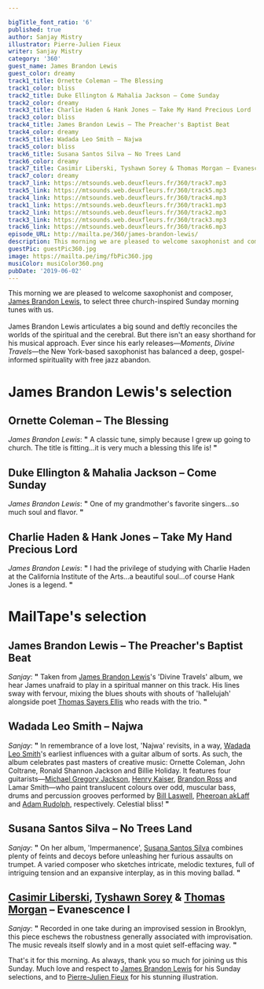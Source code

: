 ```yaml
---

bigTitle_font_ratio: '6'
published: true
author: Sanjay Mistry
illustrator: Pierre-Julien Fieux
writer: Sanjay Mistry
category: '360'
guest_name: James Brandon Lewis
guest_color: dreamy
track1_title: Ornette Coleman – The Blessing
track1_color: bliss
track2_title: Duke Ellington & Mahalia Jackson – Come Sunday
track2_color: dreamy
track3_title: Charlie Haden & Hank Jones – Take My Hand Precious Lord
track3_color: bliss
track4_title: James Brandon Lewis – The Preacher's Baptist Beat
track4_color: dreamy
track5_title: Wadada Leo Smith – Najwa
track5_color: bliss
track6_title: Susana Santos Silva – No Trees Land
track6_color: dreamy
track7_title: Casimir Liberski, Tyshawn Sorey & Thomas Morgan – Evanescence I
track7_color: dreamy
track7_link: https://mtsounds.web.deuxfleurs.fr/360/track7.mp3
track5_link: https://mtsounds.web.deuxfleurs.fr/360/track5.mp3
track4_link: https://mtsounds.web.deuxfleurs.fr/360/track4.mp3
track1_link: https://mtsounds.web.deuxfleurs.fr/360/track1.mp3
track2_link: https://mtsounds.web.deuxfleurs.fr/360/track2.mp3
track3_link: https://mtsounds.web.deuxfleurs.fr/360/track3.mp3
track6_link: https://mtsounds.web.deuxfleurs.fr/360/track6.mp3
episode_URL: http://mailta.pe/360/james-brandon-lewis/
description: This morning we are pleased to welcome saxophonist and composer, James Brandon Lewis, to select three church-inspired Sunday morning tunes with us.
guestPic: guestPic360.jpg
image: https://mailta.pe/img/fbPic360.jpg
musiColor: musiColor360.png
pubDate: '2019-06-02'
---
```

 This morning we are pleased to welcome saxophonist and composer, [James Brandon Lewis](http://www.jblewis.com), to select three church-inspired Sunday morning tunes with us.
<br><br>
James Brandon Lewis articulates a big sound and deftly reconciles the worlds of the spiritual and the cerebral. But there isn't an easy shorthand for his musical approach. Ever since his early releases—_Moments_, _Divine Travels_—the New York-based saxophonist has balanced a deep, gospel-informed spirituality with free jazz abandon.


# James Brandon Lewis's selection

##  Ornette Coleman – The Blessing
_James Brandon Lewis_: **"** A classic tune, simply because I grew up going to church. The title is fitting...it is very much a blessing this life is! **"** 

## Duke Ellington & Mahalia Jackson – Come Sunday
_James Brandon Lewis_: **"** One of my grandmother's favorite singers...so much soul and flavor. **"** 

## Charlie Haden & Hank Jones – Take My Hand Precious Lord
_James Brandon Lewis_: **"** I had the privilege of studying with Charlie Haden at the California Institute of the Arts...a beautiful soul...of course Hank Jones is a legend. **"** 


# MailTape's selection

## James Brandon Lewis – The Preacher's Baptist Beat
_Sanjay_: **"** Taken from [James Brandon Lewis](http://www.jblewis.com)'s 'Divine Travels' album, we hear James unafraid to play in a spiritual manner on this track. His lines sway with fervour, mixing the blues shouts with shouts of 'hallelujah' alongside poet [Thomas Sayers Ellis](https://en.wikipedia.org/wiki/Thomas_Sayers_Ellis) who reads with the trio. **"** 

## Wadada Leo Smith – Najwa
_Sanjay_: **"** In remembrance of a love lost, 'Najwa' revisits, in a way, [Wadada Leo Smith](https://wadadaleosmith.com/)'s earliest influences with a guitar album of sorts. As such, the album celebrates past masters of creative music: Ornette Coleman, John Coltrane, Ronald Shannon Jackson and Billie Holiday. It features four guitarists—[Michael Gregory Jackson](http://michaelgregoryjackson.com/), [Henry Kaiser](http://www.henrykaiserguitar.com/), [Brandon Ross](https://www.brandonross.nyc) and Lamar Smith—who paint translucent colours over odd, muscular bass, drums and percussion grooves performed by [Bill Laswell](https://billlaswell.bandcamp.com/), [Pheeroan akLaff](https://www.pheeroanaklaff.com/) and [Adam Rudolph](https://metarecords.com/adam.html), respectively. Celestial bliss! **"** 

## Susana Santos Silva – No Trees Land
_Sanjay_: **"** On her album, 'Impermanence', [Susana Santos Silva](https://susanasantossilva.com/) combines plenty of feints and decoys before unleashing her furious assaults on trumpet. A varied composer who sketches intricate, melodic textures, full of intriguing tension and an expansive interplay, as in this moving ballad. **"** 

## [Casimir Liberski](http://www.casimirliberski.com/), [Tyshawn Sorey](https://tyshawnsorey.com/) & [Thomas Morgan](http://thomasmorgan.net/) – Evanescence I
_Sanjay_: **"** Recorded in one take during an improvised session in Brooklyn, this piece eschews the robustness generally associated with improvisation. The music reveals itself slowly and in a most quiet self-effacing way. **"** 


 That's it for this morning. As always, thank you so much for joining us this Sunday. Much love and respect to [James Brandon Lewis](http://www.jblewis.com/) for his Sunday selections, and to [Pierre-Julien Fieux](https://pierrejulienfieux.com/) for his stunning illustration.
